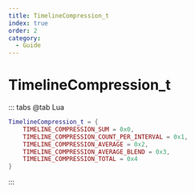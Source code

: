 ```yaml
---
title: TimelineCompression_t
index: true
order: 2
category:
  - Guide
---
```


# TimelineCompression_t
::: tabs
@tab Lua
```lua
TimelineCompression_t = {
    TIMELINE_COMPRESSION_SUM = 0x0,
    TIMELINE_COMPRESSION_COUNT_PER_INTERVAL = 0x1,
    TIMELINE_COMPRESSION_AVERAGE = 0x2,
    TIMELINE_COMPRESSION_AVERAGE_BLEND = 0x3,
    TIMELINE_COMPRESSION_TOTAL = 0x4
}
```
:::